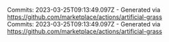 Commits: 2023-03-25T09:13:49.097Z - Generated via https://github.com/marketplace/actions/artificial-grass
<br>
Commits: 2023-03-25T09:13:49.097Z - Generated via https://github.com/marketplace/actions/artificial-grass
<br>
